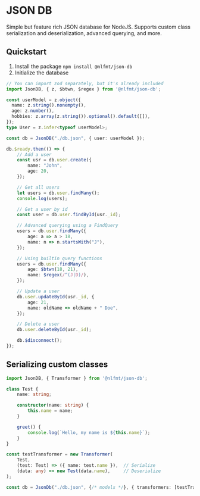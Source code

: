 # JSON DB
Simple but feature rich JSON database for NodeJS. Supports custom class serialization and deserialization, advanced querying, and more.


## Quickstart
1. Install the package `npm install @nlfmt/json-db`
2. Initialize the database
```ts
// You can import zod separately, but it's already included
import JsonDB, { z, $btwn, $regex } from '@nlfmt/json-db';

const userModel = z.object({
  name: z.string().nonempty(),
  age: z.number(),
  hobbies: z.array(z.string()).optional().default([]),
});
type User = z.infer<typeof userModel>;

const db = JsonDB("./db.json", { user: userModel });

db.$ready.then(() => {
    // Add a user
    const usr = db.user.create({
        name: "John",
        age: 20,
    });

    // Get all users
    let users = db.user.findMany();
    console.log(users);

    // Get a user by id
    const user = db.user.findById(usr._id);

    // Advanced querying using a FindQuery
    users = db.user.findMany({
        age: a => a > 18,
        name: n => n.startsWith("J"),
    });

    // Using builtin query functions
    users = db.user.findMany({
        age: $btwn(18, 21),
        name: $regex(/^(J|D)/),
    });

    // Update a user
    db.user.updateById(usr._id, {
        age: 21,
        name: oldName => oldName + " Doe",
    });

    // Delete a user
    db.user.deleteById(usr._id);

    db.$disconnect();
});
```

## Serializing custom classes
```ts
import JsonDB, { Transformer } from '@nlfmt/json-db';

class Test {
    name: string;

    constructor(name: string) {
        this.name = name;
    }

    greet() {
        console.log(`Hello, my name is ${this.name}`);
    }
}

const testTransformer = new Transformer(
    Test,
    (test: Test) => ({ name: test.name }),  // Serialize
    (data: any) => new Test(data.name),     // Deserialize
);

const db = JsonDb("./db.json", {/* models */}, { transformers: [testTransformer] });
```


